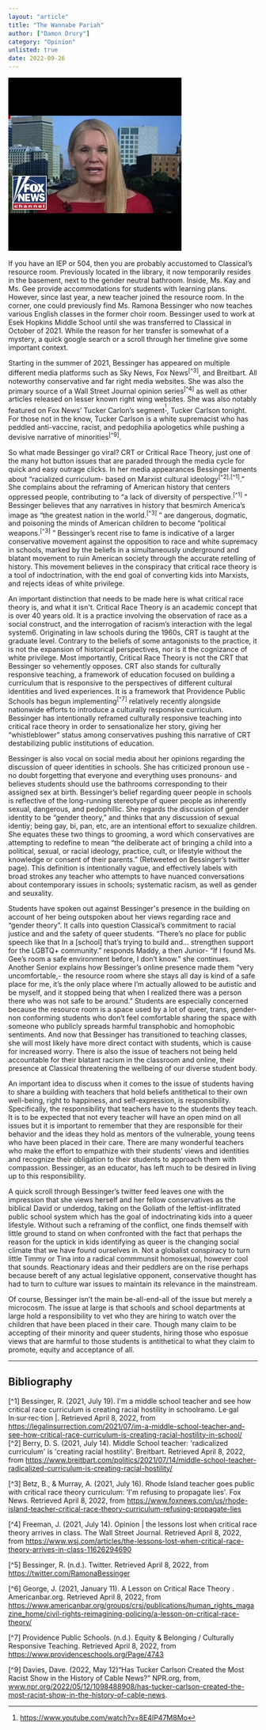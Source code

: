 ```yaml
---
layout: "article"
title: "The Wannabe Pariah"
author: ["Damon Drury"]
category: "Opinion"
unlisted: true 
date: 2022-09-26
---
```


![Bessinger Fox News Image](/assets/images/foxbessinger.jpg)

If you have an IEP or 504, then you are probably accustomed to Classical’s resource room. Previously located in the library, it now temporarily resides in the basement, next to the gender neutral bathroom. Inside, Ms. Kay and Ms. Gee provide accommodations for students with learning plans. However, since last year, a new teacher joined the resource room. In the corner, one could previously find Ms. Ramona Bessinger who now teaches various English classes in the former choir room. Bessinger used to work at Esek Hopkins Middle School until she was transferred to Classical in October of 2021. While the reason for her transfer is somewhat of a mystery, a quick google search or a scroll through her timeline give some important context.

Starting in the summer of 2021, Bessinger has appeared on multiple different media platforms such as Sky News, Fox News<sup>[^3]</sup>, and Breitbart. All noteworthy conservative and far right media websites. She was also the primary source of a Wall Street Journal opinion series<sup>[^4]</sup> as well as other articles released on lesser known right wing websites. She was also notably featured on Fox News’ Tucker Carlon’s segment<sup>[^8]</sup>, Tucker Carlson tonight. For those not in the know, Tucker Carlson is a white supremacist who has peddled anti-vaccine, racist, and pedophilia apologetics while pushing a devisive narrative of minorities<sup>[^9]</sup>.

So what made Bessinger go viral? CRT or Critical Race Theory, just one of the many hot button issues that are paraded through the media cycle for quick and easy outrage clicks. In her media appearances Bessinger laments about “racialized curriculum- based on Marxist cultural ideology<sup>[^2],[^1]</sup>.” She complains about the reframing of American history that centers oppressed people, contributing to “a lack of diversity of perspective.<sup>[^1]</sup> ” Bessinger believes that any narratives in history that besmirch America’s image as “the greatest nation in the world.<sup>[^3]</sup> ” are dangerous, dogmatic, and poisoning the minds of American children to become “political weapons.<sup>[^3]</sup> ” Bessinger’s recent rise to fame is indicative of a larger conservative movement against the opposition to race and white supremacy in schools, marked by the beliefs in a simultaneously underground and blatant movement to ruin American society through the accurate retelling of history. This movement believes in the conspiracy that critical race theory is a tool of indoctrination, with the end goal of converting kids into Marxists, and rejects ideas of white privilege. 

An important distinction that needs to be made here is what critical race theory is, and what it isn't. Critical Race Theory is an academic concept that is over 40 years old. It is a practice involving the observation of race as a social construct, and the interrogation of racism’s interaction with the legal system6. Originating in law schools during the 1960s, CRT is taught at the graduate level. Contrary to the beliefs of some antagonists to the practice, it is not the expansion of historical perspectives, nor is it the cognizance of white privilege. Most importantly, Critical Race Theory is not the CRT that Bessinger so vehemently opposes. CRT also stands for culturally responsive teaching, a framework of education focused on building a curriculum that is responsive to the perspectives of different cultural identities and lived experiences. It is a framework that Providence Public Schools has begun implementing<sup>[^7]</sup> relatively recently alongside nationwide efforts to introduce a culturally responsive curriculum. Bessinger has intentionally reframed culturally responsive teaching into critical race theory in order to sensationalize her story, giving her “whistleblower” status among conservatives pushing this narrative of CRT destabilizing public institutions of education. 

Bessinger is also vocal on social media about her opinions regarding the discussion of queer identities in schools. She has criticized pronoun use -no doubt forgetting that everyone and everything uses pronouns- and believes students should use the bathrooms corresponding to their assigned sex at birth. Bessinger’s belief regarding queer people in schools is reflective of the long-running stereotype of queer people as inherently sexual, dangerous, and pedophillic. She regards the discussion of gender identity to be “gender theory,” and thinks that any discussion of sexual identiy; being gay, bi, pan, etc, are an intentional effort to sexualize children. She equates these two things to grooming, a word which conservatives are attempting to redefine to mean “the deliberate act of bringing a child into a political, sexual, or racial ideology, practice, cult, or lifestyle without the knowledge or consent of their parents.” (Retweeted on Bessinger’s twitter page). This definition is intentionally vague, and effectively labels with broad strokes any teacher who attempts to have nuanced conversations about contemporary issues in schools; systematic racism, as well as gender and seuxality. 

Students have spoken out against Bessinger's presence in the building on account of her being outspoken about her views regarding race and “gender theory”. It calls into question Classical’s commitment to racial justice and and the safety of queer students. “There’s no place for public speech like that In a [school] that’s trying to build and… strengthen support for the LGBTQ+ community.” responds Maddy, a then Junior- “If I found Ms. Gee’s room a safe environment before, I don’t know.” she continues. Another Senior explains how Bessinger’s online presence made them “very uncomfortable,- the resource room where she stays all day is kind of a safe place for me, it’s the only place where I’m actually allowed to be autistic and be myself, and it stopped being that when I realized there was a person there who was not safe to be around.” Students are especially concerned because the resource room is a space used by a lot of queer, trans, gender-non conforming students who don’t feel comfortable sharing the space with someone who publicly spreads harmful transphobic and homophobic sentiments. And now that Bessinger has transitioned to teaching classes, she will most likely have more direct contact with students, which is cause for increased worry. There is also the issue of teachers not being held accountable for their blatant racism in the classroom and online, their presence at Classical threatening the wellbeing of our diverse student body. 

An important idea to discuss when it comes to the issue of students having to share a building with teachers that hold beliefs antithetical to their own well-being, right to happiness, and self-expression, is responsibility. Specifically, the responsibility that teachers have to the students they teach. It is to be expected that not every teacher will have an open mind on all issues but it is important to remember that they are responsible for their behavior and the ideas they hold as mentors of the vulnerable, young teens who have been placed in their care. There are many wonderful teachers who make the effort to empathize with their students’ views and identities and recognize their obligation to their students to approach them with compassion. Bessinger, as an educator, has left much to be desired in living up to this responsibility.

A quick scroll through Bessinger’s twitter feed leaves one with the impression that she views herself and her fellow conservatives as the biblical David or underdog, taking on the Goliath of the leftist-inflitrated public school system which has the goal of indoctrinating kids into a queer lifestyle. Without such a reframing of the conflict, one finds themself with little ground to stand on when confronted with the fact that perhaps the reason for the uptick in kids identifying as queer is the changing social climate that we have found ourselves in. Not a globalist conspiracy to turn little Timmy or Tina into a radical commmunsit homosexual, however cool that sounds. Reactionary ideas and their peddlers are on the rise perhaps because bereft of any actual legislative opponent, conservative thought has had to turn to culture war issues to maintain its relevance in the mainstream. 

Of course, Bessinger isn’t the main be-all-end-all of the issue but merely a microcosm. The issue at large is that schools and school departments at large hold a responsibility to vet who they are hiring to watch over the children that have been placed in their care. Though many claim to be accepting of their minority and queer students, hiring those who esposue views that are harmful to those students is antithetical to what they claim to promote, equity and acceptance of all. 

---
## Bibliography 

[^1] Bessinger, R. (2021, July 19). I'm a middle school teacher and see how critical race curriculum is creating racial hostility in schoolramo. Le·gal In·sur·rec·tion |. Retrieved April 8, 2022, from https://legalinsurrection.com/2021/07/im-a-middle-school-teacher-and-see-how-critical-race-curriculum-is-creating-racial-hostility-in-school/ 
\
[^2] Berry, D. S. (2021, July 14). Middle School teacher: 'radicalized curriculum' is 'creating racial hostility'. Breitbart. Retrieved April 8, 2022, from https://www.breitbart.com/politics/2021/07/14/middle-school-teacher-radicalized-curriculum-is-creating-racial-hostility/ 
 
[^3] Betz, B., & Murray, A. (2021, July 16). Rhode Island teacher goes public with critical race theory curriculum: 'I'm refusing to propagate lies'. Fox News. Retrieved April 8, 2022, from https://www.foxnews.com/us/rhode-island-teacher-critical-race-theory-curriculum-refusing-propagate-lies 
 
[^4] Freeman, J. (2021, July 14). Opinion | the lessons lost when critical race theory arrives in class. The Wall Street Journal. Retrieved April 8, 2022, from https://www.wsj.com/articles/the-lessons-lost-when-critical-race-theory-arrives-in-class-11626294690 
 
[^5] Bessinger, R. (n.d.). Twitter. Retrieved April 8, 2022, from https://twitter.com/RamonaBessinger 

[^6] George, J. (2021, January 11). A Lesson on Critical Race Theory . Americanbar.org. Retrieved April 8, 2022, from https://www.americanbar.org/groups/crsj/publications/human_rights_magazine_home/civil-rights-reimagining-policing/a-lesson-on-critical-race-theory/ 

[^7] Providence Public Schools. (n.d.). Equity & Belonging / Culturally Responsive Teaching. Retrieved April 8, 2022, from https://www.providenceschools.org/Page/4743 
 
[^8]: https://www.youtube.com/watch?v=8E4IP47M8Mo

[^9] Davies, Dave. (2022, May 12)“Has Tucker Carlson Created the Most Racist Show in the History of Cable News?” NPR.org, from, www.npr.org/2022/05/12/1098488908/has-tucker-carlson-created-the-most-racist-show-in-the-history-of-cable-news.

